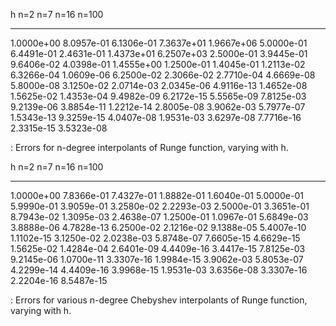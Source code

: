   h            n=2          n=7          n=16         n=100
  ------------ ------------ ------------ ------------ ------------
  1.0000e+00   8.0957e-01   6.1306e-01   7.3637e+01   1.9667e+06
  5.0000e-01   6.4491e-01   2.4631e-01   1.4373e+01   6.2507e+03
  2.5000e-01   3.9445e-01   9.6406e-02   4.0398e-01   1.4555e+00
  1.2500e-01   1.4045e-01   1.2113e-02   6.3266e-04   1.0609e-06
  6.2500e-02   2.3066e-02   2.7710e-04   4.6669e-08   5.8000e-08
  3.1250e-02   2.0714e-03   2.0345e-06   4.9116e-13   1.4652e-08
  1.5625e-02   1.4353e-04   9.4982e-09   6.2172e-15   5.5565e-09
  7.8125e-03   9.2139e-06   3.8854e-11   1.2212e-14   2.8005e-08
  3.9062e-03   5.7977e-07   1.5343e-13   9.3259e-15   4.0407e-08
  1.9531e-03   3.6297e-08   7.7716e-16   2.3315e-15   3.5323e-08

  : Errors for n-degree interpolants of Runge function, varying with h.


  h            n=2          n=7          n=16         n=100
  ------------ ------------ ------------ ------------ ------------
  1.0000e+00   7.8366e-01   7.4327e-01   1.8882e-01   1.6040e-01
  5.0000e-01   5.9990e-01   3.9059e-01   3.2580e-02   2.2293e-03
  2.5000e-01   3.3651e-01   8.7943e-02   1.3095e-03   2.4638e-07
  1.2500e-01   1.0967e-01   5.6849e-03   3.8888e-06   4.7828e-13
  6.2500e-02   2.1216e-02   9.1388e-05   5.4007e-10   1.1102e-15
  3.1250e-02   2.0238e-03   5.8748e-07   7.6605e-15   4.6629e-15
  1.5625e-02   1.4284e-04   2.6401e-09   4.4409e-16   3.4417e-15
  7.8125e-03   9.2145e-06   1.0700e-11   3.3307e-16   1.9984e-15
  3.9062e-03   5.8053e-07   4.2299e-14   4.4409e-16   3.9968e-15
  1.9531e-03   3.6356e-08   3.3307e-16   2.2204e-16   8.5487e-15

  : Errors for various n-degree Chebyshev interpolants of Runge
  function, varying with h.

